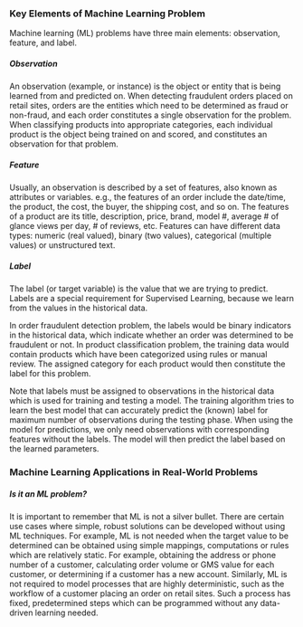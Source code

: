 ### Key Elements of Machine Learning Problem

Machine learning (ML) problems have three main elements: observation, feature, and label.

##### Observation

An observation (example, or instance) is the object or entity that is being learned from and predicted on.
When detecting fraudulent orders placed on retail sites, orders are the entities which need 
to be determined as fraud or non-fraud, and each order constitutes a single observation for the problem. 
When classifying products into appropriate categories, each individual product is 
the object being trained on and scored, and constitutes an observation for that problem.

##### Feature

Usually, an observation is described by a set of features, also known as attributes or variables.
e.g., the features of an order include the date/time, the product, the cost, the buyer, the shipping cost, and so on.
The features of a product are its title, description, price, brand, model #, average # of glance views per day, # of reviews, etc.
Features can have different data types: numeric (real valued), binary (two values), categorical (multiple values) or unstructured text.

##### Label

The label (or target variable) is the value that we are trying to predict. Labels are a special requirement for Supervised Learning, 
because we learn from the values in the historical data.

In order fraudulent detection problem, the labels would be binary indicators in the historical data,
which indicate whether an order was determined to be fraudulent or not.
In product classification problem, the training data would contain products which have been categorized using rules or manual review.
The assigned category for each product would then constitute the label for this problem.

Note that labels must be assigned to observations in the historical data which is used for training and testing a model.
The training algorithm tries to learn the best model that can accurately predict the (known) label for maximum number of observations during the testing phase. When using the model for predictions, we only need observations with corresponding features without the labels. The model will then predict the label based on the learned parameters.

### Machine Learning Applications in Real-World Problems

##### Is it an ML problem? 

It is important to remember that ML is not a silver bullet. There are certain use cases where simple, robust solutions can be developed without using ML techniques.
For example, ML is not needed when the target value to be determined can be obtained using simple mappings, computations or rules which are relatively static.
For example, obtaining the address or phone number of a customer, calculating order volume or GMS value for each customer, or determining if a customer has a new account.
Similarly, ML is not required to model processes that are highly deterministic, such as the workflow of a customer placing an order on retail sites.
Such a process has fixed, predetermined steps which can be programmed without any data-driven learning needed.


